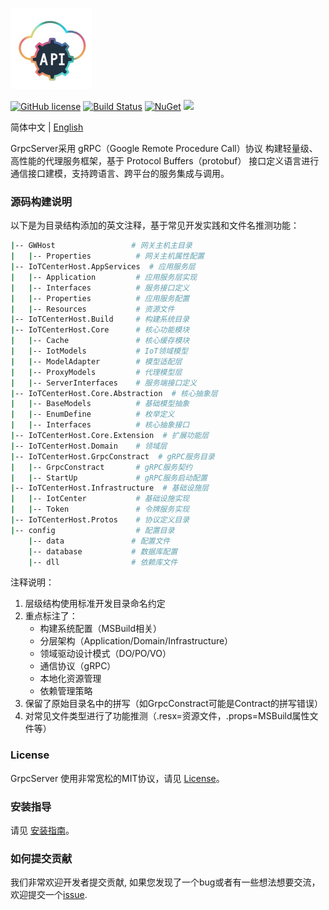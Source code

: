 <p align="left" dir="auto">
  <a href="https://opensource.ganweicloud.com" rel="nofollow">
    <img style="width:130px;height:130px;" src="https://github.com/ganweisoft/GrpcServer/blob/main/src/logo.jpg">
  </a>
</p>

[![GitHub license](https://camo.githubusercontent.com/5eaf3ed8a7e8ccb15c21d967b8635ac79e8b1865da3a5ccf78d2572a3e10738a/68747470733a2f2f696d672e736869656c64732e696f2f6769746875622f6c6963656e73652f646f746e65742f6173706e6574636f72653f636f6c6f723d253233306230267374796c653d666c61742d737175617265)](https://github.com/ganweisoft/GrpcServer/blob/main/LICENSE) [![Build Status](https://github.com/ganweisoft/TOMs/actions/workflows/dotnet.yml/badge.svg)](https://github.com/ganweisoft/TOMs/actions) [![NuGet](https://img.shields.io/nuget/v/IoTCenterHost.Core.Abstraction.svg)](https://www.nuget.org/packages/IoTCenterHost.Core.Abstraction/) ![](https://img.shields.io/badge/join-discord-infomational)

简体中文 | [English](README.md)

GrpcServer采用 gRPC（Google Remote Procedure Call）协议 构建轻量级、高性能的代理服务框架，基于 Protocol Buffers（protobuf） 接口定义语言进行通信接口建模，支持跨语言、跨平台的服务集成与调用。

### 源码构建说明

以下是为目录结构添加的英文注释，基于常见开发实践和文件名推测功能：

```bash
|-- GWHost                 # 网关主机主目录
|   |-- Properties          # 网关主机属性配置
|-- IoTCenterHost.AppServices  # 应用服务层
|   |-- Application         # 应用服务层实现
|   |-- Interfaces          # 服务接口定义
|   |-- Properties          # 应用服务配置
|   |-- Resources           # 资源文件
|-- IoTCenterHost.Build     # 构建系统目录
|-- IoTCenterHost.Core      # 核心功能模块
|   |-- Cache               # 核心缓存模块
|   |-- IotModels           # IoT领域模型
|   |-- ModelAdapter        # 模型适配层
|   |-- ProxyModels         # 代理模型层
|   |-- ServerInterfaces    # 服务端接口定义
|-- IoTCenterHost.Core.Abstraction  # 核心抽象层
|   |-- BaseModels          # 基础模型抽象
|   |-- EnumDefine          # 枚举定义
|   |-- Interfaces          # 核心抽象接口
|-- IoTCenterHost.Core.Extension  # 扩展功能层
|-- IoTCenterHost.Domain    # 领域层
|-- IoTCenterHost.GrpcConstract  # gRPC服务目录
|   |-- GrpcConstract       # gRPC服务契约
|   |-- StartUp             # gRPC服务启动配置
|-- IoTCenterHost.Infrastructure  # 基础设施层
|   |-- IotCenter           # 基础设施实现
|   |-- Token               # 令牌服务实现
|-- IoTCenterHost.Protos    # 协议定义目录
|-- config                  # 配置目录
    |-- data               # 配置文件
    |-- database           # 数据库配置
    |-- dll                # 依赖库文件
```

注释说明：
1. 层级结构使用标准开发目录命名约定
2. 重点标注了：
   - 构建系统配置（MSBuild相关）
   - 分层架构（Application/Domain/Infrastructure）
   - 领域驱动设计模式（DO/PO/VO）
   - 通信协议（gRPC）
   - 本地化资源管理
   - 依赖管理策略
3. 保留了原始目录名中的拼写（如GrpcConstract可能是Contract的拼写错误）
4. 对常见文件类型进行了功能推测（.resx=资源文件，.props=MSBuild属性文件等）
### License

GrpcServer 使用非常宽松的MIT协议，请见 [License](https://github.com/ganweisoft/GrpcServer/blob/main/LICENSE)。

### 安装指导
请见 [安装指南](https://github.com/ganweisoft/GrpcServer/wiki)。

### 如何提交贡献

我们非常欢迎开发者提交贡献, 如果您发现了一个bug或者有一些想法想要交流，欢迎提交一个[issue](https://github.com/ganweisoft/GrpcServer/blob/main/CONTRIBUTING.md).
